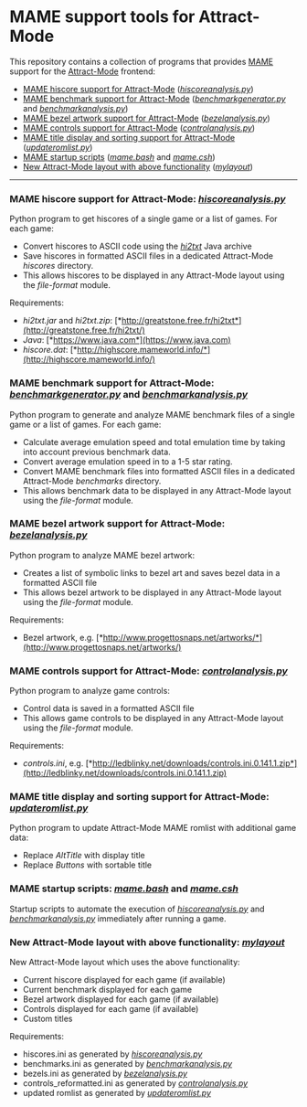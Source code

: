 # MAME support tools for Attract-Mode

This repository contains a collection of programs that provides [MAME](http://www.mamedev.org/) support for the [Attract-Mode](http://www.attractmode.org/) frontend:

- [MAME hiscore support for Attract-Mode](#hiscore) ([*hiscoreanalysis.py*](hiscoreanalysis.py))
- [MAME benchmark support for Attract-Mode](#bench) ([*benchmarkgenerator.py*](benchmarkgenerator.py) and [*benchmarkanalysis.py*](benchmarkanalysis.py))
- [MAME bezel artwork support for Attract-Mode](#bezel) ([*bezelanalysis.py*](bezelanalysis.py))
- [MAME controls support for Attract-Mode](#control) ([*controlanalysis.py*](controlanalysis.py))
- [MAME title display and sorting support for Attract-Mode](#title) ([*updateromlist.py*](updateromlist.py))
- [MAME startup scripts](#start) ([*mame.bash*](mame.bash) and [*mame.csh*](mame.csh))
- [New Attract-Mode layout with above functionality](#layout) ([*mylayout*](mylayout))


---
<a name="hiscore" />

### MAME hiscore support for Attract-Mode: [*hiscoreanalysis.py*](hiscoreanalysis.py)

Python program to get hiscores of a single game or a list of games. For each game:
- Convert hiscores to ASCII code using the [*hi2txt*](http://greatstone.free.fr/hi2txt/) Java archive
- Save hiscores in formatted ASCII files in a dedicated Attract-Mode *hiscores* directory. 
- This allows hiscores to be displayed in any Attract-Mode layout using the *file-format* module.

Requirements:

- *hi2txt.jar* and *hi2txt.zip*: [*http://greatstone.free.fr/hi2txt*](http://greatstone.free.fr/hi2txt/)
- *Java*: [*https://www.java.com*](https://www.java.com)
- *hiscore.dat*: [*http://highscore.mameworld.info/*](http://highscore.mameworld.info/)

<a name="bench" />

### MAME benchmark support for Attract-Mode: [*benchmarkgenerator.py*](benchmarkgenerator.py) and [*benchmarkanalysis.py*](benchmarkanalysis.py)

Python program to generate and analyze MAME benchmark files of a single game or a list of games. For each game:
- Calculate average emulation speed and total emulation time by taking into account previous benchmark data. 
- Convert average emulation speed in to a 1-5 star rating.
- Convert MAME benchmark files into formatted ASCII files in a dedicated Attract-Mode *benchmarks* directory. 
- This allows benchmark data to be displayed in any Attract-Mode layout using the *file-format* module. 

<a name="bezel" />

### MAME bezel artwork support for Attract-Mode: [*bezelanalysis.py*](bezelanalysis.py)

Python program to analyze MAME bezel artwork:
- Creates a list of symbolic links to bezel art and saves bezel data in a formatted ASCII file
- This allows bezel artwork to be displayed in any Attract-Mode layout using the *file-format* module.

Requirements:
- Bezel artwork, e.g. [*http://www.progettosnaps.net/artworks/*](http://www.progettosnaps.net/artworks/)

<a name="control" />

### MAME controls support for Attract-Mode: [*controlanalysis.py*](controlanalysis.py)

Python program to analyze game controls:
- Control data is saved in a formatted ASCII file
- This allows game controls to be displayed in any Attract-Mode layout using the *file-format* module.

Requirements:
- *controls.ini*, e.g. [*http://ledblinky.net/downloads/controls.ini.0.141.1.zip*](http://ledblinky.net/downloads/controls.ini.0.141.1.zip)

<a name="title" />

### MAME title display and sorting support for Attract-Mode: [*updateromlist.py*](updateromlist.py)

Python program to update Attract-Mode MAME romlist with additional game data:
- Replace *AltTitle* with display title
- Replace *Buttons* with sortable title

<a name="start" />

### MAME startup scripts: [*mame.bash*](mame.bash) and [*mame.csh*](mame.csh)

Startup scripts to automate the execution of [*hiscoreanalysis.py*](hiscoreanalysis.py) and [*benchmarkanalysis.py*](benchmarkanalysis.py) immediately after running a game.

<a name="layout" />

### New Attract-Mode layout with above functionality: [*mylayout*](mylayout)

New Attract-Mode layout which uses the above functionality:
- Current hiscore displayed for each game (if available)
- Current benchmark displayed for each game
- Bezel artwork displayed for each game (if available)
- Controls displayed for each game (if available)
- Custom titles

Requirements:
- hiscores.ini as generated by [*hiscoreanalysis.py*](hiscoreanalysis.py)
- benchmarks.ini as generated by [*benchmarkanalysis.py*](benchmarkanalysis.py)
- bezels.ini as generated by [*bezelanalysis.py*](bezelanalysis.py)
- controls_reformatted.ini as generated by [*controlanalysis.py*](controlanalysis.py)
- updated romlist as generated by [*updateromlist.py*](updateromlist.py)
